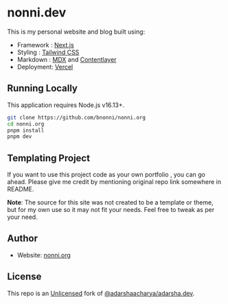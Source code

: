 # nonni.dev

This is my personal website and blog built using:

- Framework : [Next.js](https://nextjs.org/)
- Styling : [Tailwind CSS](https://tailwindcss.com/)
- Markdown : [MDX](https://mdxjs.com/) and [Contentlayer](https://contentlayer.dev/)
- Deployment: [Vercel](https://vercel.com/)

## Running Locally

This application requires Node.js v16.13+.

```bash
git clone https://github.com/bnonni/nonni.org
cd nonni.org
pnpm install
pnpm dev
```

## Templating Project

If you want to use this project code as your own portfolio , you can go ahead. Please give me credit by mentioning original repo link somewhere in README.

**Note**: The source for this site was not created to be a template or theme, but for my own use so it may not fit your needs. Feel free to tweak as per your need.

## Author

- Website: [nonni.org](https://nonni.org)

## License

This repo is an [Unlicensed](https://github.com/bnonni/nonni.dev/blob/master/LICENSE) fork of [@adarshaacharya/adarsha.dev](https://github.com/adarshaacharya/adarsha.dev).
